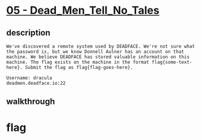# [05 - Dead_Men_Tell_No_Tales](https://deadface.ctfd.io/challenges#Dead%20Men%20Tell%20No%20Tales-29)

## description
```
We've discovered a remote system used by DEADFACE. We're not sure what the password is, but we know Donnell Aulner has an account on that machine. We believe DEADFACE has stored valuable information on this machine. The flag exists on the machine in the format flag{some-text-here}. Submit the flag as flag{flag-goes-here}.

Username: dracula
deadmen.deadface.io:22
```

## walkthrough

# flag
```
```
